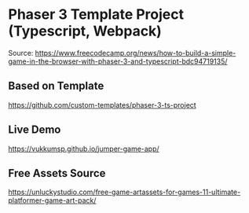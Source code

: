 # Phaser 3 Template Project (Typescript, Webpack)
Source: https://www.freecodecamp.org/news/how-to-build-a-simple-game-in-the-browser-with-phaser-3-and-typescript-bdc94719135/

## Based on Template
https://github.com/custom-templates/phaser-3-ts-project

## Live Demo
https://vukkumsp.github.io/jumper-game-app/

## Free Assets Source
https://unluckystudio.com/free-game-artassets-for-games-11-ultimate-platformer-game-art-pack/

